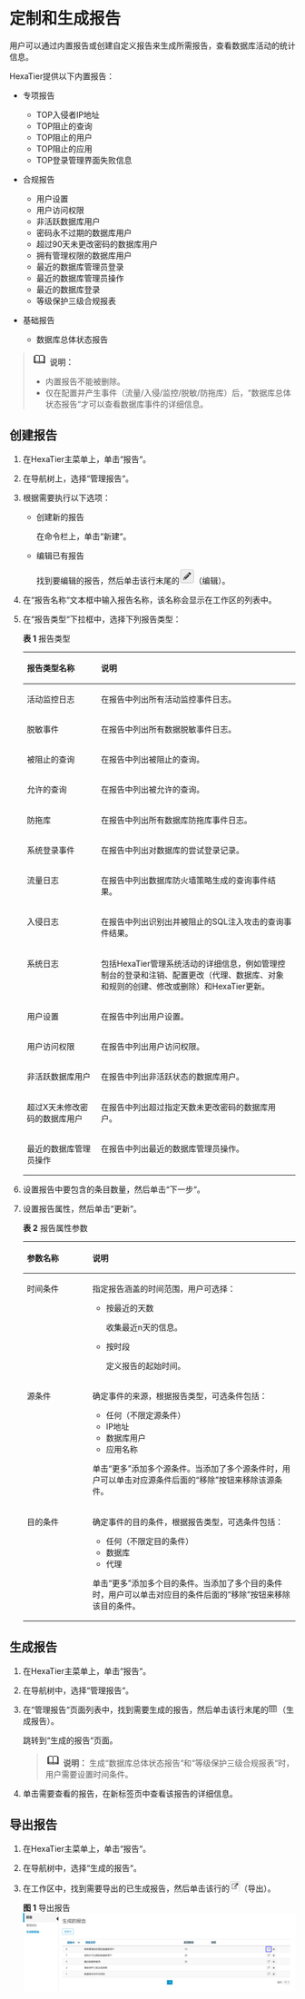 # 定制和生成报告<a name="dbss_01_0074"></a>

用户可以通过内置报告或创建自定义报告来生成所需报告，查看数据库活动的统计信息。

HexaTier提供以下内置报告：

-   专项报告
    -   TOP入侵者IP地址
    -   TOP阻止的查询
    -   TOP阻止的用户
    -   TOP阻止的应用
    -   TOP登录管理界面失败信息

-   合规报告
    -   用户设置
    -   用户访问权限
    -   非活跃数据库用户
    -   密码永不过期的数据库用户
    -   超过90天未更改密码的数据库用户
    -   拥有管理权限的数据库用户
    -   最近的数据库管理员登录
    -   最近的数据库管理员操作
    -   最近的数据库登录
    -   等级保护三级合规报表

-   基础报告
    -   数据库总体状态报告


>![](public_sys-resources/icon-note.gif) **说明：** 
>-   内置报告不能被删除。
>-   仅在配置并产生事件（流量/入侵/监控/脱敏/防拖库）后，“数据库总体状态报告“才可以查看数据库事件的详细信息。

## 创建报告<a name="section104298310910"></a>

1.  在HexaTier主菜单上，单击“报告“。
2.  在导航树上，选择“管理报告“。
3.  根据需要执行以下选项：
    -   创建新的报告

        在命令栏上，单击“新建“。

    -   编辑已有报告

        找到要编辑的报告，然后单击该行末尾的![](figures/icon-edit.png)（编辑）。


4.  在“报告名称“文本框中输入报告名称，该名称会显示在工作区的列表中。
5.  在“报告类型“下拉框中，选择下列报告类型：

    **表 1**  报告类型

    <a name="zh-cn_topic_0180960189_te971270d4fcc4f17b13944b297ca9a83"></a>
    <table><thead align="left"><tr id="zh-cn_topic_0180960189_r60fe35505ba442b89f1b623c4195865f"><th class="cellrowborder" valign="top" width="27.189999999999998%" id="mcps1.2.3.1.1"><p id="zh-cn_topic_0180960189_addebd50036674b81aedbae379ff806ac"><a name="zh-cn_topic_0180960189_addebd50036674b81aedbae379ff806ac"></a><a name="zh-cn_topic_0180960189_addebd50036674b81aedbae379ff806ac"></a>报告类型名称</p>
    </th>
    <th class="cellrowborder" valign="top" width="72.81%" id="mcps1.2.3.1.2"><p id="zh-cn_topic_0180960189_ac6908b22c740488abc7d62e5322149ca"><a name="zh-cn_topic_0180960189_ac6908b22c740488abc7d62e5322149ca"></a><a name="zh-cn_topic_0180960189_ac6908b22c740488abc7d62e5322149ca"></a>说明</p>
    </th>
    </tr>
    </thead>
    <tbody><tr id="zh-cn_topic_0180960189_rf0bbcffec038493d80bf612f482abe58"><td class="cellrowborder" valign="top" width="27.189999999999998%" headers="mcps1.2.3.1.1 "><p id="zh-cn_topic_0180960189_a03634d24a2cd4216b57d272e43743312"><a name="zh-cn_topic_0180960189_a03634d24a2cd4216b57d272e43743312"></a><a name="zh-cn_topic_0180960189_a03634d24a2cd4216b57d272e43743312"></a>活动监控日志</p>
    </td>
    <td class="cellrowborder" valign="top" width="72.81%" headers="mcps1.2.3.1.2 "><p id="zh-cn_topic_0180960189_a62b8b98725f64884b17010b8c61a3da6"><a name="zh-cn_topic_0180960189_a62b8b98725f64884b17010b8c61a3da6"></a><a name="zh-cn_topic_0180960189_a62b8b98725f64884b17010b8c61a3da6"></a>在报告中列出所有活动监控事件日志。</p>
    </td>
    </tr>
    <tr id="zh-cn_topic_0180960189_r3d6fe00d3073409db1ff874bbd2601c6"><td class="cellrowborder" valign="top" width="27.189999999999998%" headers="mcps1.2.3.1.1 "><p id="zh-cn_topic_0180960189_adbbc850a00664de1ae520d916efc2991"><a name="zh-cn_topic_0180960189_adbbc850a00664de1ae520d916efc2991"></a><a name="zh-cn_topic_0180960189_adbbc850a00664de1ae520d916efc2991"></a>脱敏事件</p>
    </td>
    <td class="cellrowborder" valign="top" width="72.81%" headers="mcps1.2.3.1.2 "><p id="zh-cn_topic_0180960189_ad7b86f7f6497460d9dfdaea8b6d71153"><a name="zh-cn_topic_0180960189_ad7b86f7f6497460d9dfdaea8b6d71153"></a><a name="zh-cn_topic_0180960189_ad7b86f7f6497460d9dfdaea8b6d71153"></a>在报告中列出所有数据脱敏事件日志。</p>
    </td>
    </tr>
    <tr id="zh-cn_topic_0180960189_rcc325037d6b643488441b28465b6579a"><td class="cellrowborder" valign="top" width="27.189999999999998%" headers="mcps1.2.3.1.1 "><p id="zh-cn_topic_0180960189_a077a936fd6884746bb4b3a328a1d1f79"><a name="zh-cn_topic_0180960189_a077a936fd6884746bb4b3a328a1d1f79"></a><a name="zh-cn_topic_0180960189_a077a936fd6884746bb4b3a328a1d1f79"></a>被阻止的查询</p>
    </td>
    <td class="cellrowborder" valign="top" width="72.81%" headers="mcps1.2.3.1.2 "><p id="zh-cn_topic_0180960189_a09796c1a527241bdba2611173362d6d4"><a name="zh-cn_topic_0180960189_a09796c1a527241bdba2611173362d6d4"></a><a name="zh-cn_topic_0180960189_a09796c1a527241bdba2611173362d6d4"></a>在报告中列出被阻止的查询。</p>
    </td>
    </tr>
    <tr id="zh-cn_topic_0180960189_rcffcdfbccd174db1a456357fdb207c19"><td class="cellrowborder" valign="top" width="27.189999999999998%" headers="mcps1.2.3.1.1 "><p id="zh-cn_topic_0180960189_a2e29621c54414a34b0080380eb092407"><a name="zh-cn_topic_0180960189_a2e29621c54414a34b0080380eb092407"></a><a name="zh-cn_topic_0180960189_a2e29621c54414a34b0080380eb092407"></a>允许的查询</p>
    </td>
    <td class="cellrowborder" valign="top" width="72.81%" headers="mcps1.2.3.1.2 "><p id="zh-cn_topic_0180960189_a606f9fadace24e26a215baf3faae2785"><a name="zh-cn_topic_0180960189_a606f9fadace24e26a215baf3faae2785"></a><a name="zh-cn_topic_0180960189_a606f9fadace24e26a215baf3faae2785"></a>在报告中列出被允许的查询。</p>
    </td>
    </tr>
    <tr id="zh-cn_topic_0180960189_row166381350182918"><td class="cellrowborder" valign="top" width="27.189999999999998%" headers="mcps1.2.3.1.1 "><p id="zh-cn_topic_0180960189_p1564035011297"><a name="zh-cn_topic_0180960189_p1564035011297"></a><a name="zh-cn_topic_0180960189_p1564035011297"></a>防拖库</p>
    </td>
    <td class="cellrowborder" valign="top" width="72.81%" headers="mcps1.2.3.1.2 "><p id="zh-cn_topic_0180960189_p66401850172912"><a name="zh-cn_topic_0180960189_p66401850172912"></a><a name="zh-cn_topic_0180960189_p66401850172912"></a>在报告中列出所有数据库防拖库事件日志。</p>
    </td>
    </tr>
    <tr id="zh-cn_topic_0180960189_r2a0cd49ff5e44c52914d472a5b241cf4"><td class="cellrowborder" valign="top" width="27.189999999999998%" headers="mcps1.2.3.1.1 "><p id="zh-cn_topic_0180960189_zh-cn_topic_0076429766_p168984152331"><a name="zh-cn_topic_0180960189_zh-cn_topic_0076429766_p168984152331"></a><a name="zh-cn_topic_0180960189_zh-cn_topic_0076429766_p168984152331"></a>系统登录事件</p>
    </td>
    <td class="cellrowborder" valign="top" width="72.81%" headers="mcps1.2.3.1.2 "><p id="zh-cn_topic_0180960189_ac3342254005f49f99ede1f7debb1b117"><a name="zh-cn_topic_0180960189_ac3342254005f49f99ede1f7debb1b117"></a><a name="zh-cn_topic_0180960189_ac3342254005f49f99ede1f7debb1b117"></a>在报告中列出对数据库的尝试登录记录。</p>
    </td>
    </tr>
    <tr id="zh-cn_topic_0180960189_rdd3f80fed08e4d94bbc27cbf4a98399c"><td class="cellrowborder" valign="top" width="27.189999999999998%" headers="mcps1.2.3.1.1 "><p id="zh-cn_topic_0180960189_a15a317425dfb40b09c96dbfccccaa193"><a name="zh-cn_topic_0180960189_a15a317425dfb40b09c96dbfccccaa193"></a><a name="zh-cn_topic_0180960189_a15a317425dfb40b09c96dbfccccaa193"></a>流量日志</p>
    </td>
    <td class="cellrowborder" valign="top" width="72.81%" headers="mcps1.2.3.1.2 "><p id="zh-cn_topic_0180960189_ac7509f504ede46dda0f25e02c7e82663"><a name="zh-cn_topic_0180960189_ac7509f504ede46dda0f25e02c7e82663"></a><a name="zh-cn_topic_0180960189_ac7509f504ede46dda0f25e02c7e82663"></a>在报告中列出数据库防火墙策略生成的查询事件结果。</p>
    </td>
    </tr>
    <tr id="zh-cn_topic_0180960189_r2a55636930fc439f8a8bb41533626b45"><td class="cellrowborder" valign="top" width="27.189999999999998%" headers="mcps1.2.3.1.1 "><p id="zh-cn_topic_0180960189_a89c34b9214cd4a898b1d6d7534d3e873"><a name="zh-cn_topic_0180960189_a89c34b9214cd4a898b1d6d7534d3e873"></a><a name="zh-cn_topic_0180960189_a89c34b9214cd4a898b1d6d7534d3e873"></a>入侵日志</p>
    </td>
    <td class="cellrowborder" valign="top" width="72.81%" headers="mcps1.2.3.1.2 "><p id="zh-cn_topic_0180960189_a4efb85ead94e482f9f957c413fad0c53"><a name="zh-cn_topic_0180960189_a4efb85ead94e482f9f957c413fad0c53"></a><a name="zh-cn_topic_0180960189_a4efb85ead94e482f9f957c413fad0c53"></a>在报告中列出识别出并被阻止的SQL注入攻击的查询事件结果。</p>
    </td>
    </tr>
    <tr id="zh-cn_topic_0180960189_ra99064f8d49f40a6bb3f370d6f3a68e8"><td class="cellrowborder" valign="top" width="27.189999999999998%" headers="mcps1.2.3.1.1 "><p id="zh-cn_topic_0180960189_aa7eb699f62af47b2b09134e383cecf25"><a name="zh-cn_topic_0180960189_aa7eb699f62af47b2b09134e383cecf25"></a><a name="zh-cn_topic_0180960189_aa7eb699f62af47b2b09134e383cecf25"></a>系统日志</p>
    </td>
    <td class="cellrowborder" valign="top" width="72.81%" headers="mcps1.2.3.1.2 "><p id="zh-cn_topic_0180960189_a1405993eb3cf42fbb678724fdf007bd0"><a name="zh-cn_topic_0180960189_a1405993eb3cf42fbb678724fdf007bd0"></a><a name="zh-cn_topic_0180960189_a1405993eb3cf42fbb678724fdf007bd0"></a>包括HexaTier管理系统活动的详细信息，例如管理控制台的登录和注销、配置更改（代理、数据库、对象和规则的创建、修改或删除）和HexaTier更新。</p>
    </td>
    </tr>
    <tr id="zh-cn_topic_0180960189_rf60491f67cb44275ae5b32e50b86cb7c"><td class="cellrowborder" valign="top" width="27.189999999999998%" headers="mcps1.2.3.1.1 "><p id="zh-cn_topic_0180960189_zh-cn_topic_0076429766_p178191150796"><a name="zh-cn_topic_0180960189_zh-cn_topic_0076429766_p178191150796"></a><a name="zh-cn_topic_0180960189_zh-cn_topic_0076429766_p178191150796"></a>用户设置</p>
    </td>
    <td class="cellrowborder" valign="top" width="72.81%" headers="mcps1.2.3.1.2 "><p id="zh-cn_topic_0180960189_zh-cn_topic_0076429766_p14819050693"><a name="zh-cn_topic_0180960189_zh-cn_topic_0076429766_p14819050693"></a><a name="zh-cn_topic_0180960189_zh-cn_topic_0076429766_p14819050693"></a>在报告中列出用户设置。</p>
    </td>
    </tr>
    <tr id="zh-cn_topic_0180960189_rd61f0683cdfc47578b50d86751807499"><td class="cellrowborder" valign="top" width="27.189999999999998%" headers="mcps1.2.3.1.1 "><p id="zh-cn_topic_0180960189_zh-cn_topic_0076429766_p281916508916"><a name="zh-cn_topic_0180960189_zh-cn_topic_0076429766_p281916508916"></a><a name="zh-cn_topic_0180960189_zh-cn_topic_0076429766_p281916508916"></a>用户访问权限</p>
    </td>
    <td class="cellrowborder" valign="top" width="72.81%" headers="mcps1.2.3.1.2 "><p id="zh-cn_topic_0180960189_aa7adb395d15246e39c95487bf1e55086"><a name="zh-cn_topic_0180960189_aa7adb395d15246e39c95487bf1e55086"></a><a name="zh-cn_topic_0180960189_aa7adb395d15246e39c95487bf1e55086"></a>在报告中列出用户访问权限。</p>
    </td>
    </tr>
    <tr id="zh-cn_topic_0180960189_r2cc1a5567ccb4d7bb6d1a4f39e1bd74a"><td class="cellrowborder" valign="top" width="27.189999999999998%" headers="mcps1.2.3.1.1 "><p id="zh-cn_topic_0180960189_ab215a736229547498ef0a043b8c0ca84"><a name="zh-cn_topic_0180960189_ab215a736229547498ef0a043b8c0ca84"></a><a name="zh-cn_topic_0180960189_ab215a736229547498ef0a043b8c0ca84"></a>非活跃数据库用户</p>
    </td>
    <td class="cellrowborder" valign="top" width="72.81%" headers="mcps1.2.3.1.2 "><p id="zh-cn_topic_0180960189_af32c881606f340c8a28c5d99ce851ff3"><a name="zh-cn_topic_0180960189_af32c881606f340c8a28c5d99ce851ff3"></a><a name="zh-cn_topic_0180960189_af32c881606f340c8a28c5d99ce851ff3"></a>在报告中列出非活跃状态的数据库用户。</p>
    </td>
    </tr>
    <tr id="zh-cn_topic_0180960189_r119a135397134f29a6b6840e2468dccc"><td class="cellrowborder" valign="top" width="27.189999999999998%" headers="mcps1.2.3.1.1 "><p id="zh-cn_topic_0180960189_zh-cn_topic_0076429766_p68201150897"><a name="zh-cn_topic_0180960189_zh-cn_topic_0076429766_p68201150897"></a><a name="zh-cn_topic_0180960189_zh-cn_topic_0076429766_p68201150897"></a>超过X天未修改密码的数据库用户</p>
    </td>
    <td class="cellrowborder" valign="top" width="72.81%" headers="mcps1.2.3.1.2 "><p id="zh-cn_topic_0180960189_zh-cn_topic_0076429766_p208201503915"><a name="zh-cn_topic_0180960189_zh-cn_topic_0076429766_p208201503915"></a><a name="zh-cn_topic_0180960189_zh-cn_topic_0076429766_p208201503915"></a>在报告中列出超过指定天数未更改密码的数据库用户。</p>
    </td>
    </tr>
    <tr id="zh-cn_topic_0180960189_r46b48ff48c34497e9222377bcedcdb8d"><td class="cellrowborder" valign="top" width="27.189999999999998%" headers="mcps1.2.3.1.1 "><p id="zh-cn_topic_0180960189_zh-cn_topic_0076429766_p108202507920"><a name="zh-cn_topic_0180960189_zh-cn_topic_0076429766_p108202507920"></a><a name="zh-cn_topic_0180960189_zh-cn_topic_0076429766_p108202507920"></a>最近的数据库管理员操作</p>
    </td>
    <td class="cellrowborder" valign="top" width="72.81%" headers="mcps1.2.3.1.2 "><p id="zh-cn_topic_0180960189_zh-cn_topic_0076429766_p2820350897"><a name="zh-cn_topic_0180960189_zh-cn_topic_0076429766_p2820350897"></a><a name="zh-cn_topic_0180960189_zh-cn_topic_0076429766_p2820350897"></a>在报告中列出最近的数据库管理员操作。</p>
    </td>
    </tr>
    </tbody>
    </table>

6.  设置报告中要包含的条目数量，然后单击“下一步“。
7.  设置报告属性，然后单击“更新“。

    **表 2**  报告属性参数

    <a name="zh-cn_topic_0180960189_tca1d830e80bb4d5ab81361c1911170a4"></a>
    <table><thead align="left"><tr id="zh-cn_topic_0180960189_rb6adf2ff9ebd4e52a7e38db5f72bcaca"><th class="cellrowborder" valign="top" width="24.060000000000002%" id="mcps1.2.3.1.1"><p id="zh-cn_topic_0180960189_zh-cn_topic_0076429766_p464537951257"><a name="zh-cn_topic_0180960189_zh-cn_topic_0076429766_p464537951257"></a><a name="zh-cn_topic_0180960189_zh-cn_topic_0076429766_p464537951257"></a>参数名称</p>
    </th>
    <th class="cellrowborder" valign="top" width="75.94%" id="mcps1.2.3.1.2"><p id="zh-cn_topic_0180960189_zh-cn_topic_0076429766_p46610441257"><a name="zh-cn_topic_0180960189_zh-cn_topic_0076429766_p46610441257"></a><a name="zh-cn_topic_0180960189_zh-cn_topic_0076429766_p46610441257"></a>说明</p>
    </th>
    </tr>
    </thead>
    <tbody><tr id="zh-cn_topic_0180960189_rb014268f5b474dcea9328795207e0d05"><td class="cellrowborder" valign="top" width="24.060000000000002%" headers="mcps1.2.3.1.1 "><p id="zh-cn_topic_0180960189_zh-cn_topic_0076429766_p465769861257"><a name="zh-cn_topic_0180960189_zh-cn_topic_0076429766_p465769861257"></a><a name="zh-cn_topic_0180960189_zh-cn_topic_0076429766_p465769861257"></a>时间条件</p>
    </td>
    <td class="cellrowborder" valign="top" width="75.94%" headers="mcps1.2.3.1.2 "><p id="zh-cn_topic_0180960189_ad904eec1c6a3458ab6a144bc1e88907c"><a name="zh-cn_topic_0180960189_ad904eec1c6a3458ab6a144bc1e88907c"></a><a name="zh-cn_topic_0180960189_ad904eec1c6a3458ab6a144bc1e88907c"></a>指定报告涵盖的时间范围，用户可选择：</p>
    <a name="zh-cn_topic_0180960189_u39e0592487544f41b727cbab0f843355"></a><a name="zh-cn_topic_0180960189_u39e0592487544f41b727cbab0f843355"></a><ul id="zh-cn_topic_0180960189_u39e0592487544f41b727cbab0f843355"><li>按最近的天数<p id="zh-cn_topic_0180960189_aefad95ba841841278333c2b4914f1430"><a name="zh-cn_topic_0180960189_aefad95ba841841278333c2b4914f1430"></a><a name="zh-cn_topic_0180960189_aefad95ba841841278333c2b4914f1430"></a>收集最近n天的信息。</p>
    </li><li>按时段<p id="zh-cn_topic_0180960189_a023b5f7f216f4736af0a078d89af7010"><a name="zh-cn_topic_0180960189_a023b5f7f216f4736af0a078d89af7010"></a><a name="zh-cn_topic_0180960189_a023b5f7f216f4736af0a078d89af7010"></a>定义报告的起始时间。</p>
    </li></ul>
    </td>
    </tr>
    <tr id="zh-cn_topic_0180960189_rbaebbbc68e1a45b7a216a133a89c2d4d"><td class="cellrowborder" valign="top" width="24.060000000000002%" headers="mcps1.2.3.1.1 "><p id="zh-cn_topic_0180960189_zh-cn_topic_0076429766_p19247851257"><a name="zh-cn_topic_0180960189_zh-cn_topic_0076429766_p19247851257"></a><a name="zh-cn_topic_0180960189_zh-cn_topic_0076429766_p19247851257"></a>源条件</p>
    </td>
    <td class="cellrowborder" valign="top" width="75.94%" headers="mcps1.2.3.1.2 "><p id="zh-cn_topic_0180960189_aa643f6370f584dab9d9356d1733235fc"><a name="zh-cn_topic_0180960189_aa643f6370f584dab9d9356d1733235fc"></a><a name="zh-cn_topic_0180960189_aa643f6370f584dab9d9356d1733235fc"></a>确定事件的来源，根据报告类型，可选条件包括：</p>
    <a name="zh-cn_topic_0180960189_u113983b695d146169250a05fb2861441"></a><a name="zh-cn_topic_0180960189_u113983b695d146169250a05fb2861441"></a><ul id="zh-cn_topic_0180960189_u113983b695d146169250a05fb2861441"><li>任何（不限定源条件）</li><li>IP地址</li><li>数据库用户</li><li>应用名称</li></ul>
    <p id="zh-cn_topic_0180960189_zh-cn_topic_0076429766_p216898731257"><a name="zh-cn_topic_0180960189_zh-cn_topic_0076429766_p216898731257"></a><a name="zh-cn_topic_0180960189_zh-cn_topic_0076429766_p216898731257"></a>单击“更多”添加多个源条件。当添加了多个源条件时，用户可以单击对应源条件后面的“移除”按钮来移除该源条件。</p>
    </td>
    </tr>
    <tr id="zh-cn_topic_0180960189_r0029a056190f440d913a375574ceb5b9"><td class="cellrowborder" valign="top" width="24.060000000000002%" headers="mcps1.2.3.1.1 "><p id="zh-cn_topic_0180960189_zh-cn_topic_0076429766_p413348221257"><a name="zh-cn_topic_0180960189_zh-cn_topic_0076429766_p413348221257"></a><a name="zh-cn_topic_0180960189_zh-cn_topic_0076429766_p413348221257"></a>目的条件</p>
    </td>
    <td class="cellrowborder" valign="top" width="75.94%" headers="mcps1.2.3.1.2 "><p id="zh-cn_topic_0180960189_a32a45421c12c40429ba1b0f260ca767a"><a name="zh-cn_topic_0180960189_a32a45421c12c40429ba1b0f260ca767a"></a><a name="zh-cn_topic_0180960189_a32a45421c12c40429ba1b0f260ca767a"></a>确定事件的目的条件，根据报告类型，可选条件包括：</p>
    <a name="zh-cn_topic_0180960189_u9718073c09ad4a9ba86cf92589639a99"></a><a name="zh-cn_topic_0180960189_u9718073c09ad4a9ba86cf92589639a99"></a><ul id="zh-cn_topic_0180960189_u9718073c09ad4a9ba86cf92589639a99"><li>任何（不限定目的条件）</li><li>数据库</li><li>代理</li></ul>
    <p id="zh-cn_topic_0180960189_zh-cn_topic_0076429766_p597862991257"><a name="zh-cn_topic_0180960189_zh-cn_topic_0076429766_p597862991257"></a><a name="zh-cn_topic_0180960189_zh-cn_topic_0076429766_p597862991257"></a>单击“更多”添加多个目的条件。当添加了多个目的条件时，用户可以单击对应目的条件后面的“移除”按钮来移除该目的条件。</p>
    </td>
    </tr>
    </tbody>
    </table>


## 生成报告<a name="section149269431092"></a>

1.  在HexaTier主菜单上，单击“报告“。
2.  在导航树中，选择“管理报告“。
3.  在“管理报告“页面列表中，找到需要生成的报告，然后单击该行末尾的![](figures/icon-report.png)（生成报告）。

    跳转到“生成的报告“页面。

    >![](public_sys-resources/icon-note.gif) **说明：** 
    >生成“数据库总体状态报告“和“等级保护三级合规报表“时，用户需要设置时间条件。

4.  单击需要查看的报告，在新标签页中查看该报告的详细信息。

## 导出报告<a name="section11304331181015"></a>

1.  在HexaTier主菜单上，单击“报告“。
2.  在导航树中，选择“生成的报告“。
3.  在工作区中，找到需要导出的已生成报告，然后单击该行的![](figures/icon-export.png)（导出）。

    **图 1**  导出报告<a name="zh-cn_topic_0180960161_fig20631118809"></a>  
    ![](figures/导出报告.png "导出报告")


